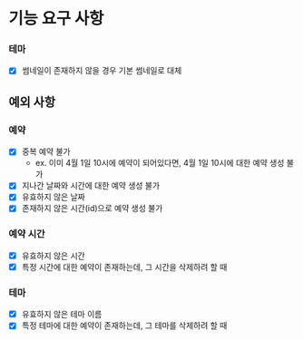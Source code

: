 # 기능 요구 사항

### 테마

* [x] 썸네일이 존재하지 않을 경우 기본 썸네일로 대체

## 예외 사항

### 예약

* [x] 중복 예약 불가
    * ex. 이미 4월 1일 10시에 예약이 되어있다면, 4월 1일 10시에 대한 예약 생성 불가
* [x] 지나간 날짜와 시간에 대한 예약 생성 불가
* [x] 유효하지 않은 날짜
* [x] 존재하지 않은 시간(id)으로 예약 생성 불가

### 예약 시간

* [x] 유효하지 않은 시간
* [x] 특정 시간에 대한 예약이 존재하는데, 그 시간을 삭제하려 할 때

### 테마

* [x] 유효하지 않은 테마 이름
* [x] 특정 테마에 대한 예약이 존재하는데, 그 테마를 삭제하려 할 때
